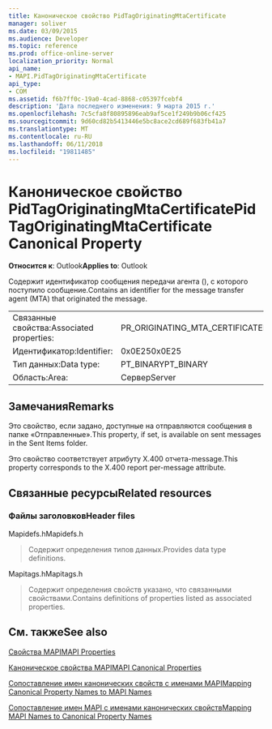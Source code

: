 ```yaml
---
title: Каноническое свойство PidTagOriginatingMtaCertificate
manager: soliver
ms.date: 03/09/2015
ms.audience: Developer
ms.topic: reference
ms.prod: office-online-server
localization_priority: Normal
api_name:
- MAPI.PidTagOriginatingMtaCertificate
api_type:
- COM
ms.assetid: f6b7ff0c-19a0-4cad-8868-c05397fcebf4
description: 'Дата последнего изменения: 9 марта 2015 г.'
ms.openlocfilehash: 7c5cfa8f80895896eab9af5ce1f249b9b06cf425
ms.sourcegitcommit: 9d60cd82b5413446e5bc8ace2cd689f683fb41a7
ms.translationtype: MT
ms.contentlocale: ru-RU
ms.lasthandoff: 06/11/2018
ms.locfileid: "19811485"
---
```

# <a name="pidtagoriginatingmtacertificate-canonical-property"></a><span data-ttu-id="4b365-103">Каноническое свойство PidTagOriginatingMtaCertificate</span><span class="sxs-lookup"><span data-stu-id="4b365-103">PidTagOriginatingMtaCertificate Canonical Property</span></span>

  
  
<span data-ttu-id="4b365-104">**Относится к**: Outlook</span><span class="sxs-lookup"><span data-stu-id="4b365-104">**Applies to**: Outlook</span></span> 
  
<span data-ttu-id="4b365-105">Содержит идентификатор сообщения передачи агента (), с которого поступило сообщение.</span><span class="sxs-lookup"><span data-stu-id="4b365-105">Contains an identifier for the message transfer agent (MTA) that originated the message.</span></span>
  
|||
|:-----|:-----|
|<span data-ttu-id="4b365-106">Связанные свойства:</span><span class="sxs-lookup"><span data-stu-id="4b365-106">Associated properties:</span></span>  <br/> |<span data-ttu-id="4b365-107">PR_ORIGINATING_MTA_CERTIFICATE</span><span class="sxs-lookup"><span data-stu-id="4b365-107">PR_ORIGINATING_MTA_CERTIFICATE</span></span>  <br/> |
|<span data-ttu-id="4b365-108">Идентификатор:</span><span class="sxs-lookup"><span data-stu-id="4b365-108">Identifier:</span></span>  <br/> |<span data-ttu-id="4b365-109">0x0E25</span><span class="sxs-lookup"><span data-stu-id="4b365-109">0x0E25</span></span>  <br/> |
|<span data-ttu-id="4b365-110">Тип данных:</span><span class="sxs-lookup"><span data-stu-id="4b365-110">Data type:</span></span>  <br/> |<span data-ttu-id="4b365-111">PT_BINARY</span><span class="sxs-lookup"><span data-stu-id="4b365-111">PT_BINARY</span></span>  <br/> |
|<span data-ttu-id="4b365-112">Область:</span><span class="sxs-lookup"><span data-stu-id="4b365-112">Area:</span></span>  <br/> |<span data-ttu-id="4b365-113">Сервер</span><span class="sxs-lookup"><span data-stu-id="4b365-113">Server</span></span>  <br/> |
   
## <a name="remarks"></a><span data-ttu-id="4b365-114">Замечания</span><span class="sxs-lookup"><span data-stu-id="4b365-114">Remarks</span></span>

<span data-ttu-id="4b365-115">Это свойство, если задано, доступные на отправляются сообщения в папке «Отправленные».</span><span class="sxs-lookup"><span data-stu-id="4b365-115">This property, if set, is available on sent messages in the Sent Items folder.</span></span>
  
<span data-ttu-id="4b365-116">Это свойство соответствует атрибуту X.400 отчета-message.</span><span class="sxs-lookup"><span data-stu-id="4b365-116">This property corresponds to the X.400 report per-message attribute.</span></span>
  
## <a name="related-resources"></a><span data-ttu-id="4b365-117">Связанные ресурсы</span><span class="sxs-lookup"><span data-stu-id="4b365-117">Related resources</span></span>

### <a name="header-files"></a><span data-ttu-id="4b365-118">Файлы заголовков</span><span class="sxs-lookup"><span data-stu-id="4b365-118">Header files</span></span>

<span data-ttu-id="4b365-119">Mapidefs.h</span><span class="sxs-lookup"><span data-stu-id="4b365-119">Mapidefs.h</span></span>
  
> <span data-ttu-id="4b365-120">Содержит определения типов данных.</span><span class="sxs-lookup"><span data-stu-id="4b365-120">Provides data type definitions.</span></span>
    
<span data-ttu-id="4b365-121">Mapitags.h</span><span class="sxs-lookup"><span data-stu-id="4b365-121">Mapitags.h</span></span>
  
> <span data-ttu-id="4b365-122">Содержит определения свойств указано, что связанными свойствами.</span><span class="sxs-lookup"><span data-stu-id="4b365-122">Contains definitions of properties listed as associated properties.</span></span>
    
## <a name="see-also"></a><span data-ttu-id="4b365-123">См. также</span><span class="sxs-lookup"><span data-stu-id="4b365-123">See also</span></span>



[<span data-ttu-id="4b365-124">Свойства MAPI</span><span class="sxs-lookup"><span data-stu-id="4b365-124">MAPI Properties</span></span>](mapi-properties.md)
  
[<span data-ttu-id="4b365-125">Каноническое свойства MAPI</span><span class="sxs-lookup"><span data-stu-id="4b365-125">MAPI Canonical Properties</span></span>](mapi-canonical-properties.md)
  
[<span data-ttu-id="4b365-126">Сопоставление имен канонических свойств с именами MAPI</span><span class="sxs-lookup"><span data-stu-id="4b365-126">Mapping Canonical Property Names to MAPI Names</span></span>](mapping-canonical-property-names-to-mapi-names.md)
  
[<span data-ttu-id="4b365-127">Сопоставление имен MAPI с именами канонических свойств</span><span class="sxs-lookup"><span data-stu-id="4b365-127">Mapping MAPI Names to Canonical Property Names</span></span>](mapping-mapi-names-to-canonical-property-names.md)

